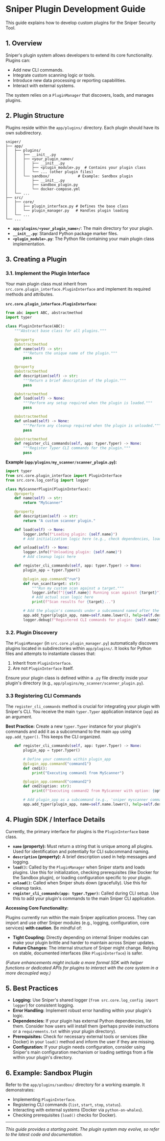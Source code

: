 # Sniper Plugin Development Guide

This guide explains how to develop custom plugins for the Sniper Security Tool.

## 1. Overview

Sniper's plugin system allows developers to extend its core functionality. Plugins can:

*   Add new CLI commands.
*   Integrate custom scanning logic or tools.
*   Introduce new data processing or reporting capabilities.
*   Interact with external systems.

The system relies on a `PluginManager` that discovers, loads, and manages plugins.

## 2. Plugin Structure

Plugins reside within the `app/plugins/` directory. Each plugin should have its own subdirectory.

```
sniper/
├── app/
│   ├── plugins/
│   │   ├── __init__.py
│   │   ├── <your_plugin_name>/
│   │   │   ├── __init__.py
│   │   │   ├── <plugin_module>.py  # Contains your plugin class
│   │   │   └── ... (other plugin files)
│   │   └── sandbox/             # Example: Sandbox plugin
│   │       ├── __init__.py
│   │       ├── sandbox_plugin.py
│   │       └── docker-compose.yml
│   └── ...
├── src/
│   ├── core/
│   │   ├── plugin_interface.py # Defines the base class
│   │   └── plugin_manager.py   # Handles plugin loading
│   └── ...
└── ...
```

*   **`app/plugins/<your_plugin_name>/`**: The main directory for your plugin.
*   **`__init__.py`**: Standard Python package marker files.
*   **`<plugin_module>.py`**: The Python file containing your main plugin class implementation.

## 3. Creating a Plugin

### 3.1. Implement the Plugin Interface

Your main plugin class must inherit from `src.core.plugin_interface.PluginInterface` and implement its required methods and attributes.

**`src.core.plugin_interface.PluginInterface`:**

```python
from abc import ABC, abstractmethod
import typer

class PluginInterface(ABC):
    """Abstract base class for all plugins."""

    @property
    @abstractmethod
    def name(self) -> str:
        """Return the unique name of the plugin."""
        pass

    @property
    @abstractmethod
    def description(self) -> str:
        """Return a brief description of the plugin."""
        pass

    @abstractmethod
    def load(self) -> None:
        """Perform any setup required when the plugin is loaded."""
        pass

    @abstractmethod
    def unload(self) -> None:
        """Perform any cleanup required when the plugin is unloaded."""
        pass

    @abstractmethod
    def register_cli_commands(self, app: typer.Typer) -> None:
        """Register Typer CLI commands for the plugin."""
        pass

```

**Example (`app/plugins/my_scanner/scanner_plugin.py`):**

```python
import typer
from src.core.plugin_interface import PluginInterface
from src.core.log_config import logger

class MyScannerPlugin(PluginInterface):
    @property
    def name(self) -> str:
        return "MyScanner"

    @property
    def description(self) -> str:
        return "A custom scanner plugin."

    def load(self) -> None:
        logger.info(f"Loading plugin: {self.name}")
        # Add initialization logic here (e.g., check dependencies, load config)

    def unload(self) -> None:
        logger.info(f"Unloading plugin: {self.name}")
        # Add cleanup logic here

    def register_cli_commands(self, app: typer.Typer) -> None:
        plugin_app = typer.Typer()

        @plugin_app.command("run")
        def run_scan(target: str):
            """Run my custom scan against a target."""
            logger.info(f"[{self.name}] Running scan against {target}")
            # Add actual scan logic here
            print(f"Scan results for {target}...")

        # Add the plugin's commands under a subcommand named after the plugin
        app.add_typer(plugin_app, name=self.name.lower(), help=self.description)
        logger.debug(f"Registered CLI commands for plugin: {self.name}")

```

### 3.2. Plugin Discovery

The `PluginManager` (in `src.core.plugin_manager.py`) automatically discovers plugins located in subdirectories within `app/plugins/`. It looks for Python files and attempts to instantiate classes that:

1.  Inherit from `PluginInterface`.
2.  Are not `PluginInterface` itself.

Ensure your plugin class is defined within a `.py` file directly inside your plugin's directory (e.g., `app/plugins/my_scanner/scanner_plugin.py`).

### 3.3 Registering CLI Commands

The `register_cli_commands` method is crucial for integrating your plugin with Sniper's CLI. You receive the main `typer.Typer` application instance (`app`) as an argument.

**Best Practice:** Create a new `typer.Typer` instance for your plugin's commands and add it as a subcommand to the main `app` using `app.add_typer()`. This keeps the CLI organized.

```python
    def register_cli_commands(self, app: typer.Typer) -> None:
        plugin_app = typer.Typer()

        # Define your commands within plugin_app
        @plugin_app.command("command1")
        def cmd1():
            print("Executing command1 from MyScanner")

        @plugin_app.command("command2")
        def cmd2(option: str):
            print(f"Executing command2 from MyScanner with option: {option}")

        # Add plugin_app as a subcommand (e.g., 'sniper myscanner command1')
        app.add_typer(plugin_app, name=self.name.lower(), help=self.description)
```

## 4. Plugin SDK / Interface Details

Currently, the primary interface for plugins is the `PluginInterface` base class.

*   **`name` (property):** Must return a string that is unique among all plugins. Used for identification and potentially for CLI subcommand naming.
*   **`description` (property):** A brief description used in help messages and logging.
*   **`load()`:** Called by the `PluginManager` when Sniper starts and loads plugins. Use this for initialization, checking prerequisites (like Docker for the Sandbox plugin), or loading configuration specific to your plugin.
*   **`unload()`:** Called when Sniper shuts down (gracefully). Use this for cleanup tasks.
*   **`register_cli_commands(app: typer.Typer)`:** Called during CLI setup. Use this to add your plugin's commands to the main Sniper CLI application.

**Accessing Core Functionality:**

Plugins currently run within the main Sniper application process. They can import and use other Sniper modules (e.g., logging, configuration, core services) **with caution**. Be mindful of:

*   **Tight Coupling:** Directly depending on internal Sniper modules can make your plugin brittle and harder to maintain across Sniper updates.
*   **Future Changes:** The internal structure of Sniper might change. Relying on stable, documented interfaces (like `PluginInterface`) is safer.

*(Future enhancements might include a more formal SDK with helper functions or dedicated APIs for plugins to interact with the core system in a more decoupled way.)*

## 5. Best Practices

*   **Logging:** Use Sniper's shared logger (`from src.core.log_config import logger`) for consistent logging.
*   **Error Handling:** Implement robust error handling within your plugin's logic.
*   **Dependencies:** If your plugin has external Python dependencies, list them. Consider how users will install them (perhaps provide instructions or a `requirements.txt` within your plugin directory).
*   **Prerequisites:** Check for necessary external tools or services (like Docker) in your `load()` method and inform the user if they are missing.
*   **Configuration:** If your plugin needs configuration, consider using Sniper's main configuration mechanism or loading settings from a file within your plugin's directory.

## 6. Example: Sandbox Plugin

Refer to the `app/plugins/sandbox/` directory for a working example. It demonstrates:

*   Implementing `PluginInterface`.
*   Registering CLI commands (`list`, `start`, `stop`, `status`).
*   Interacting with external systems (Docker via `python-on-whales`).
*   Checking prerequisites (`load()` checks for Docker).

---
*This guide provides a starting point. The plugin system may evolve, so refer to the latest code and documentation.* 